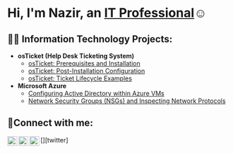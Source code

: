 <h1>Hi, I'm Nazir, an <a href="https://linkedin.com/in/Josh">IT Professional</a>☺</h1>

<h2>👨‍💻 Information Technology Projects:</h2>

- <b>osTicket (Help Desk Ticketing System)</b>
  - [osTicket: Prerequisites and Installation](https://github.com/nazir-io/osticket-prereqs)
  - [osTicket: Post-Installation Configuration](https://github.com/nazir-io/post-install-config)
  - [osTicket: Ticket Lifecycle Examples](https://github.com/nazir-io/ticket-lifecycle)
- <b>Microsoft Azure</b>
  - [Configuring Active Directory within Azure VMs](https://github.com/nazir-io/configure-ad)
  - [Network Security Groups (NSGs) and Inspecting Network Protocols](https://github.com/nazir-io/azure-network-protocols)

<h2>🤳Connect with me:</h2>

[<img align="left" alt="Josh | Twitter" width="22px" src="https://cdn.jsdelivr.net/npm/simple-icons@v3/icons/twitter.svg" />][twitter]
[<img align="left" alt="Josh | LinkedIn" width="22px" src="https://cdn.jsdelivr.net/npm/simple-icons@v3/icons/linkedin.svg" />][linkedin]
[<img align="left" alt="Josh | Instagram" width="22px" src="https://cdn.jsdelivr.net/npm/simple-icons@v3/icons/instagram.svg" />][instagram]


[instagram]: https://www.instagram.com/
[linkedin]: https://linkedin.com/in/

